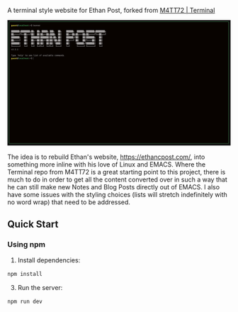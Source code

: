 A terminal style website for Ethan Post, forked from [M4TT72 | Terminal](https://term.m4tt72.com)

![screenshot](/public/screenshot.png)

The idea is to rebuild Ethan's website, https://ethancpost.com/, into something more inline with his love of Linux and EMACS. Where the Terminal repo from M4TT72 is a great starting point to this project, there is much to do in order to get all the content converted over in such a way that he can still make new Notes and Blog Posts directly out of EMACS. I also have some issues with the styling choices (lists will stretch indefinitely with no word wrap) that need to be addressed.

## Quick Start

### Using npm

1. Install dependencies:

```bash
npm install
```

3. Run the server:

```bash
npm run dev
```